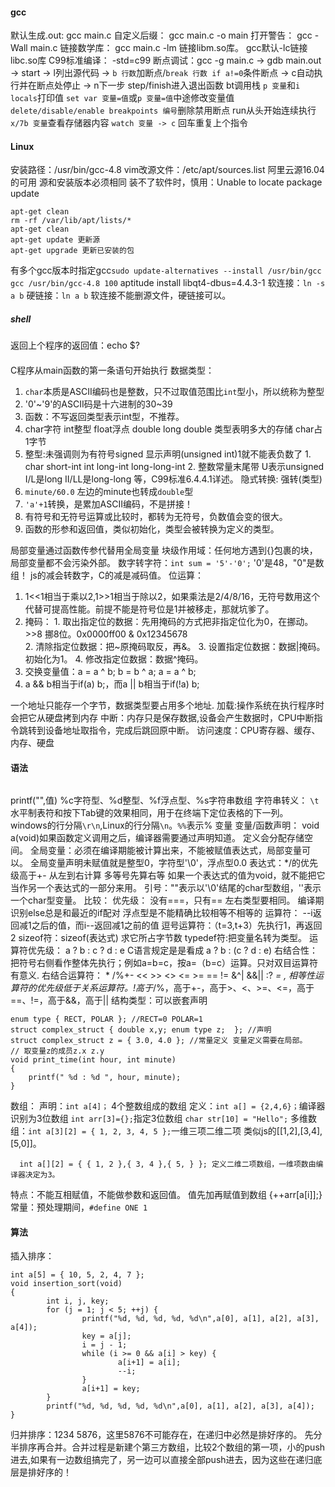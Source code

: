 #### gcc
默认生成.out: gcc main.c 
自定义后缀： gcc main.c -o main 
打开警告： gcc -Wall main.c
链接数学库： gcc main.c -lm 链接libm.so库。   gcc默认-lc链接libc.so库
C99标准编译： -std=c99
断点调试：gcc -g main.c -> gdb main.out -> start -> l列出源代码 -> `b 行数`加断点/`break 行数 if a!=0`条件断点 -> c自动执行并在断点处停止 -> 
 n下一步 step/finish进入退出函数 bt调用栈 `p 变量`和`i locals`打印值 `set var 变量=值`或`p 变量=值`中途修改变量值 `delete/disable/enable breakpoints 编号`删除禁用断点 run从头开始连续执行 `x/7b 变量`查看存储器内容 `watch 变量 -> c` 回车重复上个指令 
#### Linux
安装路径：/usr/bin/gcc-4.8
vim改源文件：/etc/apt/sources.list 阿里云源16.04的可用 源和安装版本必须相同
装不了软件时，慎用：Unable to locate package update
```
apt-get clean
rm -rf /var/lib/apt/lists/*
apt-get clean
apt-get update 更新源
apt-get upgrade 更新已安装的包
```
有多个gcc版本时指定gcc`sudo update-alternatives --install /usr/bin/gcc gcc /usr/bin/gcc-4.8 100`
aptitude install libqt4-dbus=4.4.3-1
软连接：`ln -s a b` 硬链接：`ln a b` 软连接不能删源文件，硬链接可以。
##### shell
返回上个程序的返回值：echo $?
####
C程序从main函数的第一条语句开始执行
数据类型：
  1. `char`本质是ASCII编码也是整数，只不过取值范围比`int`型小，所以统称为整型
  2. '0'~'9'的ASCII码是十六进制的30~39
  3. 函数：不写返回类型表示int型，不推荐。
  4. char字符 int整型 float浮点 double  long double 类型表明多大的存储 char占1字节
  5. 整型:未强调则为有符号signed 显示声明(unsigned int)1就不能表负数了
    1. char short-int int long-int long-long-int
    2. 整数常量末尾带 U表示unsigned I/L是long II/LL是long-long 等，C99标准6.4.4.1详述。
隐式转换:        强转(类型)
  1. `minute/60.0` 左边的minute也转成`double`型
  2. `'a'+1`转换，是累加ASCII编码，不是拼接！
  3. 有符号和无符号运算或比较时，都转为无符号，负数值会变的很大。
  4. 函数的形参和返回值，类似初始化，类型会被转换为定义的类型。

局部变量通过函数传参代替用全局变量
块级作用域：任何地方遇到{}包裹的块，局部变量都不会污染外部。
数字转字符：`int sum = '5'-'0';`  '0'是48，"0"是数组！ js的减会转数字，C的减是减码值。
位运算：
  1. 1<<1相当于乘以2,1>>1相当于除以2，如果乘法是2/4/8/16，无符号数用这个代替可提高性能。前提不能是符号位是1并被移走，那就坑爹了。
  2. 掩码： 
    1. 取出指定位的数据：先用掩码的方式把非指定位化为0，在挪动。 >>8 挪8位。0x0000ff00 & 0x12345678  
    2. 清除指定位数据：把~原掩码取反，再&。 
    3. 设置指定位数据：数据|掩码。初始化为1。 
    4. 修改指定位数据：数据^掩码。
  3. 交换变量值：a = a ^ b; b = b ^ a; a = a ^ b;
  4. a && b相当于if(a) b;，而a || b相当于if(!a) b;

一个地址只能存一个字节，数据类型要占用多个地址.
加载:操作系统在执行程序时会把它从硬盘拷到内存
中断：内存只是保存数据,设备会产生数据时，CPU中断指令跳转到设备地址取指令，完成后跳回原中断。
访问速度：CPU寄存器、缓存、内存、硬盘
#### 语法
```

```
printf("",值) %c字符型、%d整型、%f浮点型、%s字符串数组
字符串转义： `\t`水平制表符和按下Tab键的效果相同，用于在终端下定位表格的下一列。 windows的行分隔`\r\n`,Linux的行分隔`\n`。`%%`表示%
变量
  变量/函数声明： void a(void)如果函数定义调用之后，编译器需要通过声明知道。
  定义会分配存储空间。
  全局变量：必须在编译期能被计算出来，不能被赋值表达式，局部变量可以。 全局变量声明未赋值就是整型0，字符型'\0'，浮点型0.0
表达式：*/的优先级高于+- 从左到右计算 多等号先算右等 如果一个表达式的值为void，就不能把它当作另一个表达式的一部分来用。
引号：""表示以'\0'结尾的char型数组，''表示一个char型变量。
比较：
  优先级：
  没有===，只有==
  左右类型要相同。
  编译期识别else总是和最近的if配对
  浮点型是不能精确比较相等不相等的
运算符：
  --i返回减1之后的值，而i--返回减1之前的值
  逗号运算符：（t=3,t+3）先执行1，再返回2
  sizeof符：sizeof(表达式) 求它所占字节数
  typedef符:把变量名转为类型。
运算符优先级：
  a ? b : c ? d : e C语言规定是是看成 a ? b : (c ? d : e)
  右结合性：把符号右侧看作整体先执行；例如a=b=c，按a=（b=c）运算。只对双目运算符有意义.
  右结合运算符： * /%+- << >> <> <= >= == != &^| &&|| :? *= ,
  相等性运算符的优先级低于关系运算符。!高于*/%，高于+-，高于>、<、>=、<=，高于==、!=，高于&&，高于||
结构类型：可以嵌套声明
```
enum type { RECT, POLAR }; //RECT=0 POLAR=1
struct complex_struct { double x,y; enum type z;  }; //声明
struct complex_struct z = { 3.0, 4.0 }; //常量定义 变量定义需要在局部。
// 取变量z的成员z.x z.y
void print_time(int hour, int minute)
{
	printf(" %d : %d ", hour, minute);
}
```
数组：
  声明：`int a[4]；` 4个整数组成的数组
  定义：`int a[] = {2,4,6}；`编译器识别为3位数组  `int arr[3]={};`指定3位数组 `char str[10] = "Hello";` 
  多维数组：`int a[3][2] = { 1, 2, 3, 4, 5 };`一维三项二维二项 类似js的[[1,2],[3,4],[5,0]]。 
```
  int a[][2] = { { 1, 2 },{ 3, 4 },{ 5, } }; 定义二维二项数组，一维项数由编译器决定为3。
```
  特点：不能互相赋值，不能做参数和返回值。
  值先加再赋值到数组 {++arr[a[i]];} 
常量：预处理期间，`#define ONE 1`

#### 算法
插入排序：
```
int a[5] = { 10, 5, 2, 4, 7 };
void insertion_sort(void)
{
        int i, j, key;
        for (j = 1; j < 5; ++j) {
                printf("%d, %d, %d, %d, %d\n",a[0], a[1], a[2], a[3], a[4]);
                key = a[j];
                i = j - 1;
                while (i >= 0 && a[i] > key) {
                        a[i+1] = a[i];
                        --i;
                }
                a[i+1] = key;
        }
        printf("%d, %d, %d, %d, %d\n",a[0], a[1], a[2], a[3], a[4]);
}
```
归并排序：1234 5876，这里5876不可能存在，在递归中必然是排好序的。 先分半排序再合并。合并过程是新建个第三方数组，比较2个数组的第一项，小的push进去,如果有一边数组搞完了，另一边可以直接全部push进去，因为这些在递归底层是排好序的！

